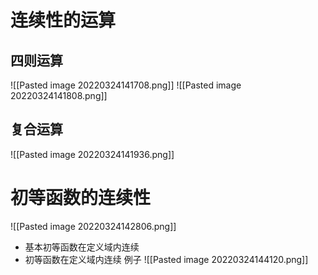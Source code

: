 # 连续性的运算
## 四则运算
![[Pasted image 20220324141708.png]]
![[Pasted image 20220324141808.png]]

## 复合运算
![[Pasted image 20220324141936.png]]

# 初等函数的连续性
![[Pasted image 20220324142806.png]]

+ 基本初等函数在定义域内连续
+ 初等函数在定义域内连续
例子
![[Pasted image 20220324144120.png]]
